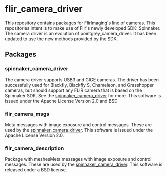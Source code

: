 # flir_camera_driver

This repository contains packages for FlirImaging's line of cameras. This repositories intent is to make use of Flir's newly developed SDK: Spinnaker. The camera driver is an evolution of pointgrey_camera_driver. It has been updated to use the new methods provided by the SDK.

## Packages

### spinnaker_camera_driver
The camera driver supports USB3 and GIGE cameras. The driver has been
successfully used for Blackfly, Blackfly S, Chameleon, and Grasshopper
cameras, but should support any FLIR camera that is based on the
Spinnaker SDK. See the
[spinnaker_camera_driver](spinnaker_camera_driver/README.md) for more.
This software is issued under the Apache License Version 2.0 and BSD

### flir_camera_msgs
Meta messages with image exposure and control messages. These are used
by the [spinnaker_camera_driver](spinnaker_camera_driver/README.md).
This software is issued under the Apache License Version 2.0.

### flir_camera_description
Package with meshesMeta messages with image exposure and control messages. These are used
by the [spinnaker_camera_driver](spinnaker_camera_driver/README.md). This software is released under a BSD license.
